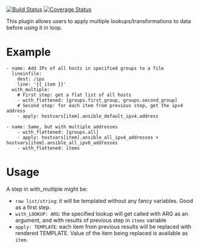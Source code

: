 [![Build Status](https://travis-ci.org/ktosiek/ansible-nested-lookups.svg?branch=master)](https://travis-ci.org/ktosiek/ansible-nested-lookups)
[![Coverage Status](https://coveralls.io/repos/ktosiek/ansible-nested-lookups/badge.png?branch=master)](https://coveralls.io/r/ktosiek/ansible-nested-lookups?branch=master)


This plugin allows users to apply multiple lookups/transformations to data before using it in loop.

Example
=======

    - name: Add IPs of all hosts in specified groups to a file
      lineinfile:
        dest: /ips
        line: '{{ item }}'
      with_multiple:
        # First step: get a flat list of all hosts
        - with_flattened: [groups.first_group, groups.second_group]
        # Second step: for each item from previous step, get the ipv4 address
        - apply: hostvars[item].ansible_default_ipv4.address

    - name: Same, but with multiple addresses
        - with_flattened: [groups.all]
        - apply: hostvars[item].ansible_all_ipv4_addresses + hostvars[item].ansible_all_ipv6_addresses
        - with_flattened: items


Usage
=====

A step in with_multiple might be:

* `raw list/string`: it will be templated without any fancy variables. Good as a first step.
* `with_LOOKUP: ARG`: the specified lookup will get called with ARG as an argument, and with results of previous step in `items` variable
* `apply: TEMPLATE`: each item from previous results will be replaced with rendered TEMPLATE. Value of the item being replaced is available as `item`.
